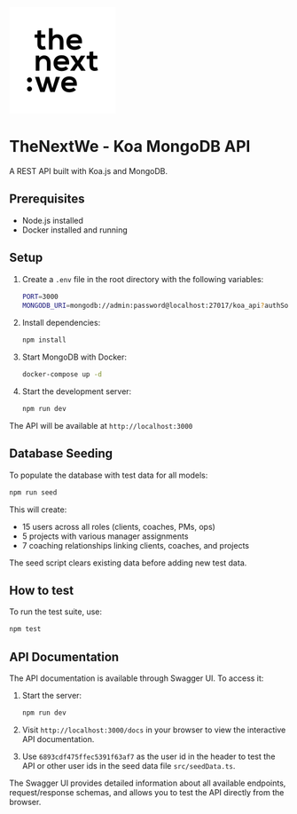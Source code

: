 ![TheNextWe Logo](assets/thenextwe-logo.svg)

# TheNextWe - Koa MongoDB API

A REST API built with Koa.js and MongoDB.

## Prerequisites

- Node.js installed
- Docker installed and running

## Setup

1. Create a `.env` file in the root directory with the following variables:

   ```bash
   PORT=3000
   MONGODB_URI=mongodb://admin:password@localhost:27017/koa_api?authSource=admin
   ```

2. Install dependencies:

   ```bash
   npm install
   ```

3. Start MongoDB with Docker:

   ```bash
   docker-compose up -d
   ```

4. Start the development server:

   ```bash
   npm run dev
   ```

The API will be available at `http://localhost:3000`

## Database Seeding

To populate the database with test data for all models:

```bash
npm run seed
```

This will create:

- 15 users across all roles (clients, coaches, PMs, ops)
- 5 projects with various manager assignments
- 7 coaching relationships linking clients, coaches, and projects

The seed script clears existing data before adding new test data.

## How to test

To run the test suite, use:

```bash
npm test
```

## API Documentation

The API documentation is available through Swagger UI. To access it:

1. Start the server:

   ```bash
   npm run dev
   ```

2. Visit `http://localhost:3000/docs` in your browser to view the interactive API documentation.

3. Use `6893cdf475ffec5391f63af7` as the user id in the header to test the API or other user ids in the seed data file `src/seedData.ts`.

The Swagger UI provides detailed information about all available endpoints, request/response schemas, and allows you to test the API directly from the browser.
